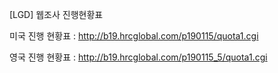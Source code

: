 [LGD] 웹조사 진행현황표

미국
진행 현황표 : http://b19.hrcglobal.com/p190115/quota1.cgi

영국
진행 현황표 : http://b19.hrcglobal.com/p190115_5/quota1.cgi